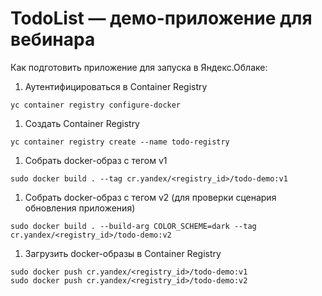 # TodoList — демо-приложение для вебинара

Как подготовить приложение для запуска в Яндекс.Облаке:
1. Аутентифицироваться в Container Registry
```
yc container registry configure-docker
```

1. Создать Container Registry
```
yc container registry create --name todo-registry
```

1. Собрать docker-образ с тегом v1
```
sudo docker build . --tag cr.yandex/<registry_id>/todo-demo:v1
```

1. Собрать docker-образ с тегом v2 (для проверки сценария обновления приложения)
```
sudo docker build . --build-arg COLOR_SCHEME=dark --tag cr.yandex/<registry_id>/todo-demo:v2
```

1. Загрузить docker-образы в Container Registry
```
sudo docker push cr.yandex/<registry_id>/todo-demo:v1
sudo docker push cr.yandex/<registry_id>/todo-demo:v2
```
